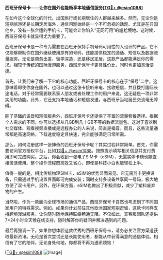 **西班牙保号卡——让你在国外也能畅享本地通信服务[[TG💪+ @esim1088](https://t.me/s/esim1088)]**

在如今这个全球化的时代，出国旅行或长期居住的人群越来越多。然而，无论你是短期旅游还是长期定居海外，通信问题始终是一个不可忽视的话题。尤其是在异国他乡，没有一张合适的手机卡，可能会让你陷入“无网可用”的尴尬境地。这时候，西班牙保号卡就显得尤为重要了。

西班牙保号卡是一种专为需要在西班牙保持手机号码可用性的人设计的产品。它不仅能够帮助你在国外继续使用原有的号码，还能提供稳定的通话、短信以及数据流量服务。无论是商务出差、留学深造，还是移民定居，这款产品都能满足你的需求。相较于传统的国际漫游服务，西班牙保号卡更具性价比，同时也更加灵活便捷。

首先，让我们来了解一下它的核心功能。西班牙保号卡的核心在于“保号”二字。这意味着即使你身在国外，也可以通过这张卡接听来电、接收短信，并且拨打国际长途电话。对于经常需要联系家人朋友或者处理工作的用户来说，这无疑是一项非常实用的功能。此外，它还支持本地通话和短信发送，与西班牙当地居民交流毫无障碍。

除了基础的语音和短信服务外，西班牙保号卡还提供了丰富的流量套餐选择。根据个人需求的不同，你可以选择从几GB到几十GB不等的数据流量包。这对于喜欢刷社交媒体、观看视频直播或是远程办公的人来说，简直是福音。而且，这些流量通常都是高速网络，下载速度稳定且快速，完全能够满足日常所需。

那么，如何注册这样一张神奇的西班牙保号卡呢？其实过程非常简单。首先，你需要访问官方授权平台，比如[TG💪+ @esim1088](https://t.me/s/esim1088)，按照提示填写相关信息并支付费用即可完成购买。之后，你会收到一张电子SIM卡（eSIM），无需实体卡槽也能直接激活使用。整个操作流程既高效又省心，即使是科技小白也能轻松上手。

值得一提的是，相比传统物理SIM卡，eSIM的优势显而易见。它无需剪卡更换设备，只需通过手机设置界面即可完成安装；同时支持多设备共享同一号码，极大地方便了双卡用户。另外，在环保方面，eSIM也做出了积极贡献，减少了塑料废弃物的产生。

当然啦，作为一款面向全球市场的通信产品，西班牙保号卡自然也考虑到了不同国家用户的特殊需求。例如，如果你计划前往其他欧洲国家短期逗留，这款卡同样支持跨境漫游服务，让你随时随地保持联络畅通无阻。不仅如此，其客服团队还提供7*24小时全天候在线支持，随时解答你的疑问并解决遇到的问题。

最后再强调一下，如果你想体验这款优秀的西班牙保号卡，请务必关注官方渠道获取最新资讯。无论是首次尝试还是长期使用者，都能从中获得满意的通信体验。相信有了它的陪伴，无论身处何地，你都将不再为通讯烦恼！

[[TG💪+ @esim1088](https://t.me/s/esim1088) ![Image](https://i.postimg.cc/4NQfJmqS/Snipaste-2025-05-13-00-14-12.png)]